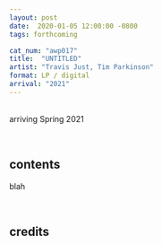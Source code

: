 ```yaml
---
layout: post
date:  2020-01-05 12:00:00 -0800
tags: forthcoming

cat_num: "awp017"
title:  "UNTITLED"
artist: "Travis Just, Tim Parkinson"
format: LP / digital
arrival: "2021"
---
```


<br/>arriving Spring 2021

<br/>

## contents

blah

<br/>

## credits

